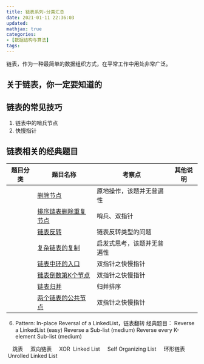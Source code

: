 ```yaml
---
title: 链表系列-分类汇总
date: 2021-01-11 22:36:03
updated:
mathjax: true
categories:
- [数据结构与算法]
tags: 
---
```


链表，作为一种最简单的数据组织方式，在平常工作中用处非常广泛。

## 关于链表，你一定要知道的

## 链表的常见技巧

1. 链表中的哨兵节点
2. 快慢指针

## 链表相关的经典题目

|  题目分类 | 题目名称 |考察点   |其他说明|
|  ----  | ---- |----  |----  |
| | [删除节点](delete_node.html)  |原地操作，该题并无普遍性|
| | [排序链表删除重复节点](./deleteDuplication.html)  |哨兵、双指针|
| | [链表反转](reverse_list.html)  |链表反转类型的问题|
| | [复杂链表的复制](./copyRandomList.html)  |启发式思考，该题并无普遍性|
| | [链表中环的入口](../entryNodeOfLoop.html)  |双指针之快慢指针|
| | [链表倒数第K个节点](../findKthToTail.html)  |双指针之快慢指针|
| | [链表归并](../list_merge.html)  |归并排序|
| | [两个链表的公共节点](findFirstCommonNode.html)  |双指针之快慢指针|


6. Pattern: In-place Reversal of a LinkedList，链表翻转
经典题目：
Reverse a LinkedList (easy)
Reverse a Sub-list (medium)
Reverse every K-element Sub-list (medium)

    跳表
    双向链表
    XOR  Linked List
    Self Organizing List
    环形链表
    Unrolled Linked List